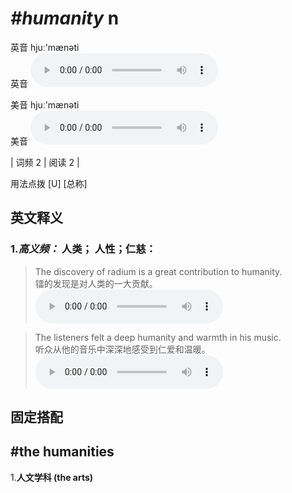 # ***\#humanity*** n
英音 hjuː'mænəti  
英音
<audio src="./media/humanity-B.aac" controls="controls"></audio>

美音 hjuː'mænəti  
美音
<audio src="./media/humanity.aac" controls="controls"></audio>



| 词频 2 | 阅读 2 |  

用法点拨  [U] [总称]

英文释义
---
### 1.*高义频：* **人类； 人性；仁慈：**  

 > The discovery of radium is a great contribution to humanity.  
 > 镭的发现是对人类的一大贡献。    
<audio src="./media/humanity-1.aac" controls="controls"></audio>

 > The listeners felt a deep humanity and warmth in his music.  
 > 听众从他的音乐中深深地感受到仁爱和温暖。    
<audio src="./media/humanity-2.aac" controls="controls"></audio>


固定搭配
---
## \#the humanities
1.**人文学科 (the arts)**  



